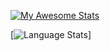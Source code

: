 [![My Awesome Stats](https://awesome-github-stats.azurewebsites.net/user-stats/somebodyscript?cardType=github&theme=dark&preferLogin=false&Background=2A2A2A3E)](https://git.io/awesome-stats-card)

[![Language Stats](https://github-readme-stats.vercel.app/api/top-langs/?username=somebodyscript&hide_progress=false)]
